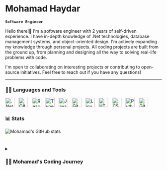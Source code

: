 # Mohamad Haydar

**`Software Engineer`**

Hello there!👋 I'm a software engineer with 2 years of self-driven experience. I have in-depth knowledge of .Net technologies, database management systems, and object-oriented design. I'm actively expanding my knowledge through personal projects. All coding projects are built from the ground up, from planning and designing all the way to solving real-life problems with code.

I'm open to collaborating on interesting projects or contributing to open-source initiatives. Feel free to reach out if you have any questions!

---

### 🧑‍💻 Languages and Tools

<img align="left" alt=".Net" width="30px" style="padding-right:10px;" src="https://cdn.jsdelivr.net/gh/devicons/devicon@latest/icons/dotnetcore/dotnetcore-original.svg"/>
<img align="left" alt="C#" width="30px" style="padding-right:10px;" src="https://cdn.jsdelivr.net/gh/devicons/devicon@latest/icons/csharp/csharp-original.svg"/>
<img align="left" alt="React" width="30px" style="padding-right:10px;" src="https://cdn.jsdelivr.net/gh/devicons/devicon/icons/react/react-original.svg" />
<img align="left" alt="TypeScript" width="30px" style="padding-right:10px;" src="https://cdn.jsdelivr.net/gh/devicons/devicon/icons/typescript/typescript-plain.svg" />
<img align="left" alt="JavaScript" width="30px" style="padding-right:10px;" src="https://cdn.jsdelivr.net/gh/devicons/devicon/icons/javascript/javascript-plain.svg" />
<img align="left" alt="Git" width="30px" style="padding-right:10px;" src="https://cdn.jsdelivr.net/gh/devicons/devicon/icons/git/git-original.svg" />
<img align="left" alt="Linux" width="30px" style="padding-right:10px;" src="https://cdn.jsdelivr.net/gh/devicons/devicon/icons/linux/linux-original.svg" />
<img align="left" alt="HTML" width="30px" style="padding-right:10px;" src="https://cdn.jsdelivr.net/gh/devicons/devicon/icons/html5/html5-plain.svg" />
<img align="left" alt="CSS" width="30px" style="padding-right:10px;" src="https://cdn.jsdelivr.net/gh/devicons/devicon/icons/css3/css3-plain.svg" />
<img align="left" alt="Python" width="30px" style="padding-right:10px;" src="https://cdn.jsdelivr.net/gh/devicons/devicon/icons/python/python-plain.svg" />
<img align="left" alt="GitHub" width="30px" style="padding-right:10px;" src="https://cdn.jsdelivr.net/gh/devicons/devicon/icons/github/github-original.svg" />
<br />

#

### 📊 Stats

![Mohamad's GitHub stats](https://github-readme-stats.vercel.app/api?username=Mohamad-Haydar&show_icons=true&theme=gruvbox)

#

<details>
 <summary><h3>👨‍💻 Mohamad's Coding Journey</h3></summary>
    My software engineering journey began in the early years of my computer and telecommunications engineering studies. I was fascinated by the possibilities of technology and eager to explore all its facets. This led me to delve into various areas, from building electronic hardware in the power electronics field to delving into machine learning, where my final year project involved creating a Natural Language Processing (NLP) tool. Throughout this exploration, I honed my problem-solving skills through consistent practice. Ultimately, my path converged on .NET development, allowing me to build full-stack applications.
